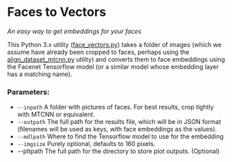 # Faces to Vectors
_An easy way to get embeddings for your faces_

This Python 3.x utility ([face_vectors.py](face_vectors.py)) takes a folder of images (which we assume have already been cropped to faces, perhaps using the [align_dataset_mtcnn.py](https://github.com/EdwardDixon/facenet/blob/master/src/align/align_dataset_mtcnn.py) utility) and converts them to face embeddings using the Facenet Tensorflow model (or a similar model whose embedding layer has a matching name).

### Parameters:
- `--inpath`  A folder with pictures of faces.  For best results, crop tightly with MTCNN or equivalent.
- `--outpath` The full path for the results file, which will be in JSON format (filenames will be used as keys, with face embeddings as the values).
- `--mdlpath` Where to find the Tensorflow model to use for the embedding
- `--imgsize` Purely optional, defaults to 160 pixels.
-  --pltpath  The full path for the directory to store plot outputs. (Optional)
